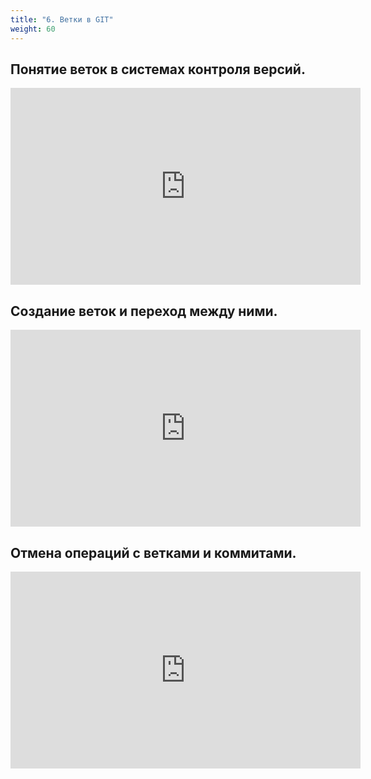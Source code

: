 ```yaml
---
title: "6. Ветки в GIT"
weight: 60
---
```


## Понятие веток в системах контроля версий.

<iframe width="560" height="315" src="https://frontend.vh.yandex.ru/player/vYCJwtxG2Tkw?from=partner&mute=0&autoplay=0&branding=0" allow="autoplay; fullscreen; accelerometer; gyroscope; picture-in-picture; encrypted-media" frameborder="0" scrolling="no" allowfullscreen></iframe>

## Создание веток и переход между ними.

<iframe width="560" height="315" src="https://frontend.vh.yandex.ru/player/vfmGZa_3a52E?from=partner&mute=0&autoplay=0&branding=0" allow="autoplay; fullscreen; accelerometer; gyroscope; picture-in-picture; encrypted-media" frameborder="0" scrolling="no" allowfullscreen></iframe>

## Отмена операций с ветками и коммитами.

<iframe width="560" height="315" src="https://frontend.vh.yandex.ru/player/vzu6RtB5bAQQ?from=partner&mute=0&autoplay=0&branding=0" allow="autoplay; fullscreen; accelerometer; gyroscope; picture-in-picture; encrypted-media" frameborder="0" scrolling="no" allowfullscreen></iframe>

